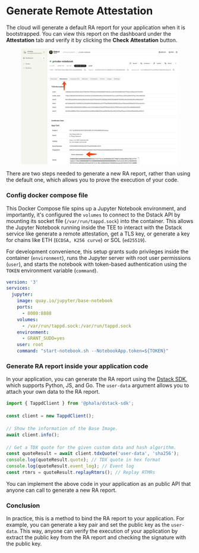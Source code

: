 # Generate Remote Attestation

The cloud will generate a default RA report for your application when it is bootstrapped. You can view this report on the dashboard under the **Attestation** tab and verify it by clicking the **Check** **Attestation** button.

<figure><img src="../../../.gitbook/assets/cloud-cert-chain.png" alt="cert-chain"><figcaption></figcaption></figure>

There are two steps needed to generate a new RA report, rather than using the default one, which allows you to prove the execution of your code.

### Config docker compose file

This Docker Compose file spins up a Jupyter Notebook environment, and importantly, it's configured the `volumes` to connect to the Dstack API by mounting its socket file (`/var/run/tappd.sock`) into the container. This allows the Jupyter Notebook running inside the TEE to interact with the Dstack service like generate a remote attestation, get a TLS key, or generate a key for chains like ETH (`ECDSA, K256 curve`) or SOL (`ed25519`).

For development convenience, this setup grants sudo privileges inside the container (`environment`), runs the Jupyter server with root user permissions (`user`), and starts the notebook with token-based authentication using the `TOKEN` environment variable (`command`).

```yaml
version: '3'
services:
  jupyter:
    image: quay.io/jupyter/base-notebook
    ports:
      - 8080:8888
    volumes:
      - /var/run/tappd.sock:/var/run/tappd.sock
    environment:
      - GRANT_SUDO=yes
    user: root
    command: "start-notebook.sh --NotebookApp.token=${TOKEN}"
```

### Generate RA report inside your application code

In your application, you can generate the RA report using the [Dstack SDK](https://www.npmjs.com/package/@phala/dstack-sdk?activeTab=readme), which supports Python, JS, and Go. The `user-data` argument allows you to attach your own data to the RA report.

```javascript
import { TappdClient } from '@phala/dstack-sdk';

const client = new TappdClient();

// Show the information of the Base Image.
await client.info();

// Get a TDX quote for the given custom data and hash algorithm.
const quoteResult = await client.tdxQuote('user-data', 'sha256');
console.log(quoteResult.quote); // TDX quote in hex format
console.log(quoteResult.event_log); // Event log
const rtmrs = quoteResult.replayRtmrs(); // Replay RTMRs
```

You can implement the above code in your application as an public API that anyone can call to generate a new RA report.

### Conclusion

In practice, this is a method to bind the RA report to your application. For example, you can generate a key pair and set the public key as the `user-data`. This way, anyone can verify the execution of your application by extract the public key from the RA report and checking the signature with the public key.
